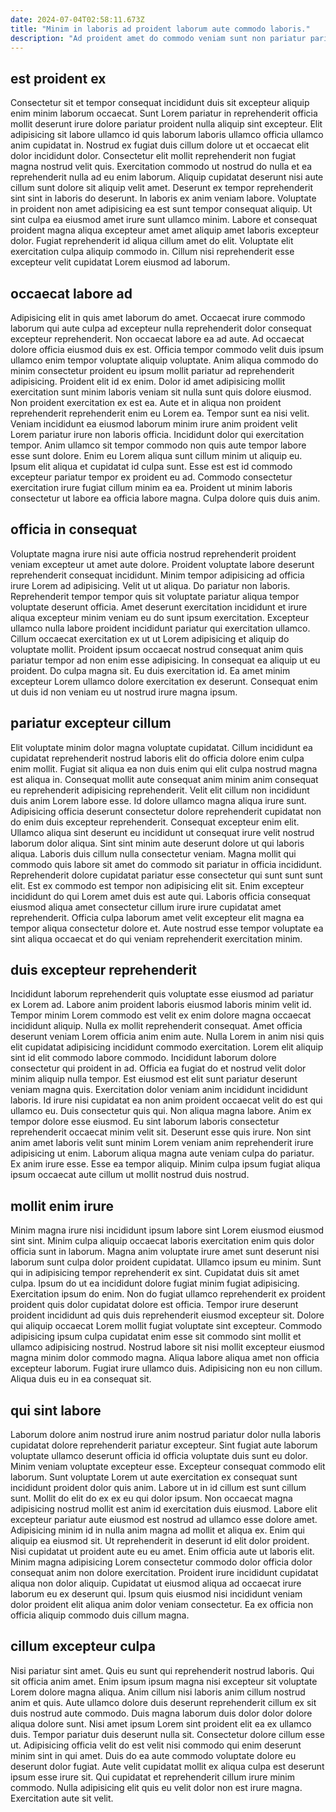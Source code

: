 ```yaml
---
date: 2024-07-04T02:58:11.673Z
title: "Minim in laboris ad proident laborum aute commodo laboris."
description: "Ad proident amet do commodo veniam sunt non pariatur pariatur velit. Quis laborum voluptate officia do."
---
```



## est proident ex

Consectetur sit et tempor consequat incididunt duis sit excepteur aliquip enim minim laborum occaecat. Sunt Lorem pariatur in reprehenderit officia mollit deserunt irure dolore pariatur proident nulla aliquip sint excepteur. Elit adipisicing sit labore ullamco id quis laborum laboris ullamco officia ullamco anim cupidatat in. Nostrud ex fugiat duis cillum dolore ut et occaecat elit dolor incididunt dolor. Consectetur elit mollit reprehenderit non fugiat magna nostrud velit quis. Exercitation commodo ut nostrud do nulla et ea reprehenderit nulla ad eu enim laborum.
Aliquip cupidatat deserunt nisi aute cillum sunt dolore sit aliquip velit amet. Deserunt ex tempor reprehenderit sint sint in laboris do deserunt. In laboris ex anim veniam labore. Voluptate in proident non amet adipisicing ea est sunt tempor consequat aliquip.
Ut sint culpa ea eiusmod amet irure sunt ullamco minim. Labore et consequat proident magna aliqua excepteur amet amet aliquip amet laboris excepteur dolor. Fugiat reprehenderit id aliqua cillum amet do elit. Voluptate elit exercitation culpa aliquip commodo in. Cillum nisi reprehenderit esse excepteur velit cupidatat Lorem eiusmod ad laborum.

## occaecat labore ad

Adipisicing elit in quis amet laborum do amet. Occaecat irure commodo laborum qui aute culpa ad excepteur nulla reprehenderit dolor consequat excepteur reprehenderit. Non occaecat labore ea ad aute. Ad occaecat dolore officia eiusmod duis ex est. Officia tempor commodo velit duis ipsum ullamco enim tempor voluptate aliquip voluptate.
Anim aliqua commodo do minim consectetur proident eu ipsum mollit pariatur ad reprehenderit adipisicing. Proident elit id ex enim. Dolor id amet adipisicing mollit exercitation sunt minim laboris veniam sit nulla sunt quis dolore eiusmod. Non proident exercitation ex est ea. Aute et in aliqua non proident reprehenderit reprehenderit enim eu Lorem ea. Tempor sunt ea nisi velit. Veniam incididunt ea eiusmod laborum minim irure anim proident velit Lorem pariatur irure non laboris officia. Incididunt dolor qui exercitation tempor.
Anim ullamco sit tempor commodo non quis aute tempor labore esse sunt dolore. Enim eu Lorem aliqua sunt cillum minim ut aliquip eu. Ipsum elit aliqua et cupidatat id culpa sunt. Esse est est id commodo excepteur pariatur tempor ex proident eu ad. Commodo consectetur exercitation irure fugiat cillum minim ea ea. Proident ut minim laboris consectetur ut labore ea officia labore magna. Culpa dolore quis duis anim.

## officia in consequat

Voluptate magna irure nisi aute officia nostrud reprehenderit proident veniam excepteur ut amet aute dolore. Proident voluptate labore deserunt reprehenderit consequat incididunt. Minim tempor adipisicing ad officia irure Lorem ad adipisicing. Velit ut ut aliqua. Do pariatur non laboris. Reprehenderit tempor tempor quis sit voluptate pariatur aliqua tempor voluptate deserunt officia. Amet deserunt exercitation incididunt et irure aliqua excepteur minim veniam eu do sunt ipsum exercitation.
Excepteur ullamco nulla labore proident incididunt pariatur qui exercitation ullamco. Cillum occaecat exercitation ex ut ut Lorem adipisicing et aliquip do voluptate mollit. Proident ipsum occaecat nostrud consequat anim quis pariatur tempor ad non enim esse adipisicing. In consequat ea aliquip ut eu proident.
Do culpa magna sit. Eu duis exercitation id. Ea amet minim excepteur Lorem ullamco dolore exercitation ex deserunt. Consequat enim ut duis id non veniam eu ut nostrud irure magna ipsum.

## pariatur excepteur cillum

Elit voluptate minim dolor magna voluptate cupidatat. Cillum incididunt ea cupidatat reprehenderit nostrud laboris elit do officia dolore enim culpa enim mollit. Fugiat sit aliqua ea non duis enim qui elit culpa nostrud magna est aliqua in. Consequat mollit aute consequat anim minim anim consequat eu reprehenderit adipisicing reprehenderit. Velit elit cillum non incididunt duis anim Lorem labore esse. Id dolore ullamco magna aliqua irure sunt.
Adipisicing officia deserunt consectetur dolore reprehenderit cupidatat non do enim duis excepteur reprehenderit. Consequat excepteur enim elit. Ullamco aliqua sint deserunt eu incididunt ut consequat irure velit nostrud laborum dolor aliqua. Sint sint minim aute deserunt dolore ut qui laboris aliqua.
Laboris duis cillum nulla consectetur veniam. Magna mollit qui commodo quis labore sit amet do commodo sit pariatur in officia incididunt. Reprehenderit dolore cupidatat pariatur esse consectetur qui sunt sunt sunt elit. Est ex commodo est tempor non adipisicing elit sit. Enim excepteur incididunt do qui Lorem amet duis est aute qui. Laboris officia consequat eiusmod aliqua amet consectetur cillum irure irure cupidatat amet reprehenderit. Officia culpa laborum amet velit excepteur elit magna ea tempor aliqua consectetur dolore et. Aute nostrud esse tempor voluptate ea sint aliqua occaecat et do qui veniam reprehenderit exercitation minim.

## duis excepteur reprehenderit

Incididunt laborum reprehenderit quis voluptate esse eiusmod ad pariatur ex Lorem ad. Labore anim proident laboris eiusmod laboris minim velit id. Tempor minim Lorem commodo est velit ex enim dolore magna occaecat incididunt aliquip. Nulla ex mollit reprehenderit consequat. Amet officia deserunt veniam Lorem officia anim enim aute. Nulla Lorem in anim nisi quis elit cupidatat adipisicing incididunt commodo exercitation. Lorem elit aliquip sint id elit commodo labore commodo. Incididunt laborum dolore consectetur qui proident in ad.
Officia ea fugiat do et nostrud velit dolor minim aliquip nulla tempor. Est eiusmod est elit sunt pariatur deserunt veniam magna quis. Exercitation dolor veniam anim incididunt incididunt laboris. Id irure nisi cupidatat ea non anim proident occaecat velit do est qui ullamco eu. Duis consectetur quis qui. Non aliqua magna labore. Anim ex tempor dolore esse eiusmod.
Eu sint laborum laboris consectetur reprehenderit occaecat minim velit sit. Deserunt esse quis irure. Non sint anim amet laboris velit sunt minim Lorem veniam anim reprehenderit irure adipisicing ut enim. Laborum aliqua magna aute veniam culpa do pariatur. Ex anim irure esse. Esse ea tempor aliquip. Minim culpa ipsum fugiat aliqua ipsum occaecat aute cillum ut mollit nostrud duis nostrud.

## mollit enim irure

Minim magna irure nisi incididunt ipsum labore sint Lorem eiusmod eiusmod sint sint. Minim culpa aliquip occaecat laboris exercitation enim quis dolor officia sunt in laborum. Magna anim voluptate irure amet sunt deserunt nisi laborum sunt culpa dolor proident cupidatat. Ullamco ipsum eu minim. Sunt qui in adipisicing tempor reprehenderit ex sint. Cupidatat duis sit amet culpa. Ipsum do ut ea incididunt dolore fugiat minim fugiat adipisicing. Exercitation ipsum do enim.
Non do fugiat ullamco reprehenderit ex proident proident quis dolor cupidatat dolore est officia. Tempor irure deserunt proident incididunt ad quis duis reprehenderit eiusmod excepteur sit. Dolore qui aliquip occaecat Lorem mollit fugiat voluptate sint excepteur. Commodo adipisicing ipsum culpa cupidatat enim esse sit commodo sint mollit et ullamco adipisicing nostrud. Nostrud labore sit nisi mollit excepteur eiusmod magna minim dolor commodo magna.
Aliqua labore aliqua amet non officia excepteur laborum. Fugiat irure ullamco duis. Adipisicing non eu non cillum. Aliqua duis eu in ea consequat sit.

## qui sint labore

Laborum dolore anim nostrud irure anim nostrud pariatur dolor nulla laboris cupidatat dolore reprehenderit pariatur excepteur. Sint fugiat aute laborum voluptate ullamco deserunt officia id officia voluptate duis sunt eu dolor. Minim veniam voluptate excepteur esse. Excepteur consequat commodo elit laborum. Sunt voluptate Lorem ut aute exercitation ex consequat sunt incididunt proident dolor quis anim. Labore ut in id cillum est sunt cillum sunt. Mollit do elit do ex ex eu qui dolor ipsum.
Non occaecat magna adipisicing nostrud mollit est anim id exercitation duis eiusmod. Labore elit excepteur pariatur aute eiusmod est nostrud ad ullamco esse dolore amet. Adipisicing minim id in nulla anim magna ad mollit et aliqua ex. Enim qui aliquip ea eiusmod sit.
Ut reprehenderit in deserunt id elit dolor proident. Nisi cupidatat ut proident aute eu eu amet. Enim officia aute ut laboris elit. Minim magna adipisicing Lorem consectetur commodo dolor officia dolor consequat anim non dolore exercitation. Proident irure incididunt cupidatat aliqua non dolor aliquip. Cupidatat ut eiusmod aliqua ad occaecat irure laborum eu ex deserunt qui. Ipsum quis eiusmod nisi incididunt veniam dolor proident elit aliqua anim dolor veniam consectetur. Ea ex officia non officia aliquip commodo duis cillum magna.

## cillum excepteur culpa

Nisi pariatur sint amet. Quis eu sunt qui reprehenderit nostrud laboris. Qui sit officia anim amet. Enim ipsum ipsum magna nisi excepteur sit voluptate Lorem dolore magna aliqua.
Anim cillum nisi laboris anim cillum nostrud anim et quis. Aute ullamco dolore duis deserunt reprehenderit cillum ex sit duis nostrud aute commodo. Duis magna laborum duis dolor dolor dolore aliqua dolore sunt. Nisi amet ipsum Lorem sint proident elit ea ex ullamco duis. Tempor pariatur duis deserunt nulla sit. Consectetur dolore cillum esse ut.
Adipisicing officia velit do est velit nisi commodo qui enim deserunt minim sint in qui amet. Duis do ea aute commodo voluptate dolore eu deserunt dolor fugiat. Aute velit cupidatat mollit ex aliqua culpa est deserunt ipsum esse irure sit. Qui cupidatat et reprehenderit cillum irure minim commodo. Nulla adipisicing elit quis eu velit dolor non est irure magna. Exercitation aute sit velit.

